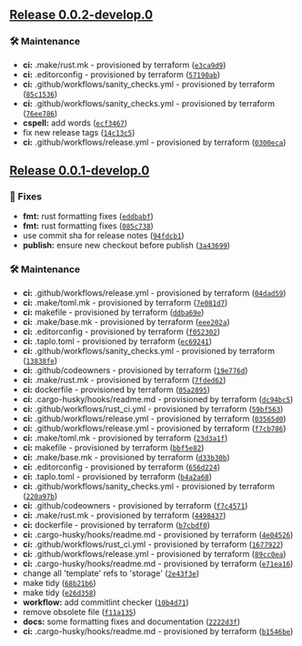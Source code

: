 ## [Release 0.0.2-develop.0](https://github.com/owlot/svc-storage/releases/tag/v0.0.2-develop.0)

### 🛠 Maintenance

-  **ci:** .make/rust.mk - provisioned by terraform ([`e3ca9d9`](https://github.com/owlot/svc-storage/commit/e3ca9d95bdfe4ee97f3cefaa218a00eb4c58a773))
-  **ci:** .editorconfig - provisioned by terraform ([`57190ab`](https://github.com/owlot/svc-storage/commit/57190ab0da77179bf3697ae327ace97259941baa))
-  **ci:** .github/workflows/sanity_checks.yml - provisioned by terraform ([`85c1536`](https://github.com/owlot/svc-storage/commit/85c153631c50952538242299810ce9d780ad54e4))
-  **ci:** .github/workflows/sanity_checks.yml - provisioned by terraform ([`76ee786`](https://github.com/owlot/svc-storage/commit/76ee78641b96a2240252282a2aeb8446b50648f1))
-  **cspell:** add words ([`ecf3467`](https://github.com/owlot/svc-storage/commit/ecf34670f7425e0c196932085d1bee2bc8637fa2))
- fix new release tags ([`14c13c5`](https://github.com/owlot/svc-storage/commit/14c13c593f1dc60a28e804221e2d6ef83ccd7ad9))
-  **ci:** .github/workflows/release.yml - provisioned by terraform ([`0300eca`](https://github.com/owlot/svc-storage/commit/0300eca65d4e699400ac8eee4653fe2d93a1c13b))

## [Release 0.0.1-develop.0](https://github.com/owlot/svc-storage/releases/tag/v0.0.1-develop.0)

### 🐛 Fixes

-  **fmt:** rust formatting fixes ([`eddbabf`](https://github.com/owlot/svc-storage/commit/eddbabff0a8658099822e049c5abad2c38b0f46d))
-  **fmt:** rust formatting fixes ([`085c738`](https://github.com/owlot/svc-storage/commit/085c7380efa6694dd19ac308c77b75e152aaf4a6))
- use commit sha for release notes ([`94fdcb1`](https://github.com/owlot/svc-storage/commit/94fdcb1ff6904c8531f18d24a32b196bf2968d40))
-  **publish:** ensure new checkout before publish ([`3a43699`](https://github.com/owlot/svc-storage/commit/3a436990ada94f4fe5256c23eada9643a5d72249))

### 🛠 Maintenance

-  **ci:** .github/workflows/release.yml - provisioned by terraform ([`04dad59`](https://github.com/owlot/svc-storage/commit/04dad59f6afc157842f81a5e8cf62dd1b560b442))
-  **ci:** .make/toml.mk - provisioned by terraform ([`7e081d7`](https://github.com/owlot/svc-storage/commit/7e081d70a968eb91d7b86dacf54bf0d8657fff4f))
-  **ci:** makefile - provisioned by terraform ([`ddba69e`](https://github.com/owlot/svc-storage/commit/ddba69e218ef11571e6524a1aa7568781ead705b))
-  **ci:** .make/base.mk - provisioned by terraform ([`eee202a`](https://github.com/owlot/svc-storage/commit/eee202a944867c137ea0ad1eda02500b3e2079b7))
-  **ci:** .editorconfig - provisioned by terraform ([`f052302`](https://github.com/owlot/svc-storage/commit/f0523028be4478bafcf0e859371e4efedb3db01e))
-  **ci:** .taplo.toml - provisioned by terraform ([`ec69241`](https://github.com/owlot/svc-storage/commit/ec6924162b893c6eec6e3a85db2dc69065edb8af))
-  **ci:** .github/workflows/sanity_checks.yml - provisioned by terraform ([`13838fe`](https://github.com/owlot/svc-storage/commit/13838fe296ef57cc8b5df13c25c796464de671ba))
-  **ci:** .github/codeowners - provisioned by terraform ([`19e776d`](https://github.com/owlot/svc-storage/commit/19e776df73336fea2081a73ecc5694ad9a7371ab))
-  **ci:** .make/rust.mk - provisioned by terraform ([`7fded62`](https://github.com/owlot/svc-storage/commit/7fded62dcba1664d029d32abbec88929f0933405))
-  **ci:** dockerfile - provisioned by terraform ([`05a2895`](https://github.com/owlot/svc-storage/commit/05a28956cadeb4af113049e5274302147723b664))
-  **ci:** .cargo-husky/hooks/readme.md - provisioned by terraform ([`dc94bc5`](https://github.com/owlot/svc-storage/commit/dc94bc5aded161a8e8d5116237a1eedbaaee1bf0))
-  **ci:** .github/workflows/rust_ci.yml - provisioned by terraform ([`59bf563`](https://github.com/owlot/svc-storage/commit/59bf56338f5771f659b6ad7b8f5147477ab33408))
-  **ci:** .github/workflows/release.yml - provisioned by terraform ([`03565d0`](https://github.com/owlot/svc-storage/commit/03565d01078b808e3d76e42acc875bdafd7df978))
-  **ci:** .github/workflows/release.yml - provisioned by terraform ([`f7cb786`](https://github.com/owlot/svc-storage/commit/f7cb786b616f2ad9044bd4e3153f861fffd2a8c0))
-  **ci:** .make/toml.mk - provisioned by terraform ([`23d3a1f`](https://github.com/owlot/svc-storage/commit/23d3a1fc0b56b5c08483cb56dbe3dd298db63008))
-  **ci:** makefile - provisioned by terraform ([`bbf5e82`](https://github.com/owlot/svc-storage/commit/bbf5e82a7bcf59988b30cc515b6bde3f2de2f97b))
-  **ci:** .make/base.mk - provisioned by terraform ([`d33b30b`](https://github.com/owlot/svc-storage/commit/d33b30b54591f87d6efaca626239d80d23f4a568))
-  **ci:** .editorconfig - provisioned by terraform ([`656d224`](https://github.com/owlot/svc-storage/commit/656d2245ad7a409fa9aaee49bb19c566190a475e))
-  **ci:** .taplo.toml - provisioned by terraform ([`b4a2a68`](https://github.com/owlot/svc-storage/commit/b4a2a68de328eafc2ea01fba736c03aded8902da))
-  **ci:** .github/workflows/sanity_checks.yml - provisioned by terraform ([`220a97b`](https://github.com/owlot/svc-storage/commit/220a97bdd1811438bc339a8fd5a540f40083ac62))
-  **ci:** .github/codeowners - provisioned by terraform ([`f7c4571`](https://github.com/owlot/svc-storage/commit/f7c45714bc0f88edfb1bd50581807af1cde95981))
-  **ci:** .make/rust.mk - provisioned by terraform ([`4498437`](https://github.com/owlot/svc-storage/commit/4498437b55d2a21311de50139071a02a8cec29db))
-  **ci:** dockerfile - provisioned by terraform ([`b7cbdf0`](https://github.com/owlot/svc-storage/commit/b7cbdf04b2714501a515912aa32dc36d71c022f5))
-  **ci:** .cargo-husky/hooks/readme.md - provisioned by terraform ([`4e04526`](https://github.com/owlot/svc-storage/commit/4e04526c6f034e9d7de7c06ca419b1c216ea4f39))
-  **ci:** .github/workflows/rust_ci.yml - provisioned by terraform ([`1677922`](https://github.com/owlot/svc-storage/commit/1677922c4517aede3c1375222332fdb323fa8c45))
-  **ci:** .github/workflows/release.yml - provisioned by terraform ([`89cc0ea`](https://github.com/owlot/svc-storage/commit/89cc0eaa46f2666bd17d380571a3ff28877580a4))
-  **ci:** .cargo-husky/hooks/readme.md - provisioned by terraform ([`e71ea16`](https://github.com/owlot/svc-storage/commit/e71ea168f6950e1cd25f9a189392b94458d73785))
- change all 'template' refs to 'storage' ([`2e43f3e`](https://github.com/owlot/svc-storage/commit/2e43f3eec035ceb326e646f55f1d58c7d5289a1b))
- make tidy ([`68b21b6`](https://github.com/owlot/svc-storage/commit/68b21b639054318fdc033ca2ccb514ab6545b879))
- make tidy ([`e26d358`](https://github.com/owlot/svc-storage/commit/e26d358b057bc09b7970bfabc22ef8d012aa1a06))
-  **workflow:** add commitlint checker ([`10b4d71`](https://github.com/owlot/svc-storage/commit/10b4d71b16451ceed191d9129db5373f976c598c))
- remove obsolete file ([`f11a135`](https://github.com/owlot/svc-storage/commit/f11a135bb6a029919b9a07e9cee65ee27cf57425))
-  **docs:** some formatting fixes and documentation ([`2222d3f`](https://github.com/owlot/svc-storage/commit/2222d3fd6f3514a999fd72a68374e88b76778a9e))
-  **ci:** .cargo-husky/hooks/readme.md - provisioned by terraform ([`b1546be`](https://github.com/owlot/svc-storage/commit/b1546be9b6ad60a98880b5c2fc81044165bdadc7))

